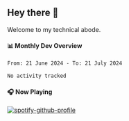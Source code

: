 ## Hey there 👋

Welcome to my technical abode.

#### 📊 Monthly Dev Overview
<!--START_SECTION:waka-->

```txt
From: 21 June 2024 - To: 21 July 2024

No activity tracked
```

<!--END_SECTION:waka-->

#### 🎧 Now Playing

[![spotify-github-profile](https://spotify-github-profile.vercel.app/api/view?uid=james2mid&cover_image=true&theme=natemoo-re)](https://open.spotify.com/user/james2mid?si=2b3baf2b09cb499e)
